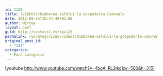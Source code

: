 ```yaml
---
id: 1128
title: (VIDEO)Schimbarea sefului la Gospodaria Comunala
date: 2012-09-25T10:44:44+03:00
author: Mircea
layout: post
guid: http://costesti.tv/?p=123
permalink: /uncategorized/videoschimbarea-sefului-la-gospodaria-comunala/
original_post_id:
  - "123"
categories:
  - Fără categorie
---
```

[youtube http://www.youtube.com/watch?v=4bgA_RL2tkc&w=560&h=315]